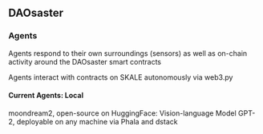 ## DAOsaster

### Agents
Agents respond to their own surroundings (sensors) as well as on-chain activity around the DAOsaster smart contracts

Agents interact with contracts on SKALE autonomously via web3.py 

#### Current Agents: Local
moondream2, open-source on HuggingFace: Vision-language Model
GPT-2, deployable on any machine via Phala and dstack

